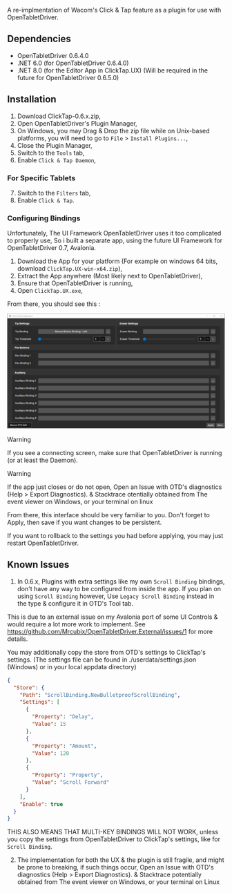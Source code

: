 A re-implmentation of Wacom's Click & Tap feature as a plugin for use with OpenTabletDriver.

## Dependencies

- OpenTabletDriver 0.6.4.0
- .NET 6.0 (for OpenTabletDriver 0.6.4.0)
- .NET 8.0 (for the Editor App in ClickTap.UX) (Will be required in the future for OpenTabletDriver 0.6.5.0)

## Installation

1. Download ClickTap-0.6.x.zip,
2. Open OpenTabletDriver's Plugin Manager,
3. On Windows, you may Drag & Drop the zip file while on Unix-based platforms, you will need to go to `File` > `Install Plugins...`,
4. Close the Plugin Manager,
5. Switch to the `Tools` tab,
6. Enable `Click & Tap Daemon`,

### For Specific Tablets

7. Switch to the `Filters` tab,
8. Enable `Click & Tap`.

### Configuring Bindings

Unfortunately, The UI Framework OpenTabletDriver uses it too complicated to properly use,
So i built a separate app, using the future UI Framework for OpenTabletDriver 0.7, Avalonia.

1. Download the App for your platform (For example on windows 64 bits, download `ClickTap.UX-win-x64.zip`),
2. Extract the App anywhere (Most likely next to OpenTabletDriver),
3. Ensure that OpenTabletDriver is running,
4. Open `ClickTap.UX.exe`,

From there, you should see this :

![Bindings Overview](/docs/readme/img/bindings_overview.png)

> [!WARNING]
> If you see a connecting screen, make sure that OpenTabletDriver is running (or at least the Daemon).

> [!WARNING]
> If the app just closes or do not open, Open an Issue with OTD's diagnostics (Help > Export Diagnostics). & Stacktrace otentially obtained from The event viewer on Windows, or your terminal on linux

From there, this interface should be very familiar to you.
Don't forget to Apply, then save if you want changes to be persistent.

If you want to rollback to the settings you had before applying, you may just restart OpenTabletDriver.

## Known Issues

1. In 0.6.x, Plugins with extra settings like my own `Scroll Binding` bindings, don't have any way to be configured from inside the app.
If you plan on using `Scroll Binding` however, Use `Legacy Scroll Binding` instead in the type & configure it in OTD's Tool tab.

This is due to an external issue on my Avalonia port of some UI Controls & would require a lot more work to implement.
See https://github.com/Mrcubix/OpenTabletDriver.External/issues/1 for more details.

You may additionally copy the store from OTD's settings to ClickTap's settings. 
(The settings file can be found in ./userdata/settings.json (Windows) or in your local appdata directory)

```json
{
  "Store": {
    "Path": "ScrollBinding.NewBulletproofScrollBinding",
    "Settings": [
      {
        "Property": "Delay",
        "Value": 15
      },
      {
        "Property": "Amount",
        "Value": 120
      },
      {
        "Property": "Property",
        "Value": "Scroll Forward"
      }
    ],
    "Enable": true
  }
}
```

THIS ALSO MEANS THAT MULTI-KEY BINDINGS WILL NOT WORK, unless you copy the settings from OpenTabletDriver to ClickTap's settings, like for `Scroll Binding`.

2. The implementation for both the UX & the plugin is still fragile, and might be prone to breaking, if such things occur, 
Open an Issue with OTD's diagnostics (Help > Export Diagnostics). & Stacktrace potentially obtained from The event viewer on Windows, or your terminal on Linux